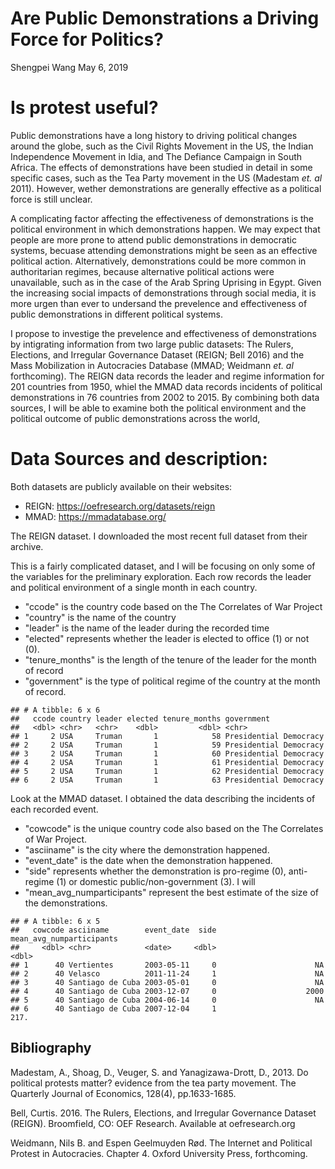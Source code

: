 Are Public Demonstrations a Driving Force for Politics?
================
Shengpei Wang
May 6, 2019

Is protest useful?
==================

Public demonstrations have a long history to driving political changes around the globe, such as the Civil Rights Movement in the US, the Indian Independence Movement in Idia, and The Defiance Campaign in South Africa. The effects of demonstrations have been studied in detail in some specific cases, such as the Tea Party movement in the US (Madestam *et. al* 2011). However, wether demonstrations are generally effective as a political force is still unclear.

A complicating factor affecting the effectiveness of demonstrations is the political environment in which demonstrations happen. We may expect that people are more prone to attend public demonstrations in democratic systems, becuase attending demonstrations might be seen as an effective political action. Alternatively, demonstrations could be more common in authoritarian regimes, because alternative political actions were unavailable, such as in the case of the Arab Spring Uprising in Egypt. Given the increasing social impacts of demonstrations through social media, it is more urgen than ever to undersand the prevelence and effectiveness of public demonstrations in different political systems.

I propose to investige the prevelence and effectiveness of demonstrations by intigrating information from two large public datasets: The Rulers, Elections, and Irregular Governance Dataset (REIGN; Bell 2016) and the Mass Mobilization in Autocracies Database (MMAD; Weidmann *et. al* forthcoming). The REIGN data records the leader and regime information for 201 countries from 1950, whiel the MMAD data records incidents of political demonstrations in 76 countries from 2002 to 2015. By combining both data sources, I will be able to examine both the political environment and the political outcome of public demonstrations across the world,

Data Sources and description:
=============================

Both datasets are publicly available on their websites:

-   REIGN: <https://oefresearch.org/datasets/reign>
-   MMAD: <https://mmadatabase.org/>

The REIGN dataset. I downloaded the most recent full dataset from their archive.

This is a fairly complicated dataset, and I will be focusing on only some of the variables for the preliminary exploration. Each row records the leader and political environment of a single month in each country.

-   "ccode" is the country code based on the The Correlates of War Project
-   "country" is the name of the country
-   "leader" is the name of the leader during the recorded time
-   "elected" represents whether the leader is elected to office (1) or not (0).
-   "tenure\_months" is the length of the tenure of the leader for the month of record
-   "government" is the type of political regime of the country at the month of record.

<!-- -->

    ## # A tibble: 6 x 6
    ##   ccode country leader elected tenure_months government            
    ##   <dbl> <chr>   <chr>    <dbl>         <dbl> <chr>                 
    ## 1     2 USA     Truman       1            58 Presidential Democracy
    ## 2     2 USA     Truman       1            59 Presidential Democracy
    ## 3     2 USA     Truman       1            60 Presidential Democracy
    ## 4     2 USA     Truman       1            61 Presidential Democracy
    ## 5     2 USA     Truman       1            62 Presidential Democracy
    ## 6     2 USA     Truman       1            63 Presidential Democracy

Look at the MMAD dataset. I obtained the data describing the incidents of each recorded event.

-   "cowcode" is the unique country code also based on the The Correlates of War Project.
-   "asciiname" is the city where the demonstration happened.
-   "event\_date" is the date when the demonstration happened.
-   "side" represents whether the demonstration is pro-regime (0), anti-regime (1) or domestic public/non-government (3). I will
-   "mean\_avg\_numparticipants" represent the best estimate of the size of the demonstrations.

<!-- -->

    ## # A tibble: 6 x 5
    ##   cowcode asciiname        event_date  side mean_avg_numparticipants
    ##     <dbl> <chr>            <date>     <dbl>                    <dbl>
    ## 1      40 Vertientes       2003-05-11     0                      NA 
    ## 2      40 Velasco          2011-11-24     1                      NA 
    ## 3      40 Santiago de Cuba 2003-05-01     0                      NA 
    ## 4      40 Santiago de Cuba 2003-12-07     0                    2000 
    ## 5      40 Santiago de Cuba 2004-06-14     0                      NA 
    ## 6      40 Santiago de Cuba 2007-12-04     1                     217.

Bibliography
------------

Madestam, A., Shoag, D., Veuger, S. and Yanagizawa-Drott, D., 2013. Do political protests matter? evidence from the tea party movement. The Quarterly Journal of Economics, 128(4), pp.1633-1685.

Bell, Curtis. 2016. The Rulers, Elections, and Irregular Governance Dataset (REIGN). Broomfield, CO: OEF Research. Available at oefresearch.org

Weidmann, Nils B. and Espen Geelmuyden Rød. The Internet and Political Protest in Autocracies. Chapter 4. Oxford University Press, forthcoming.
